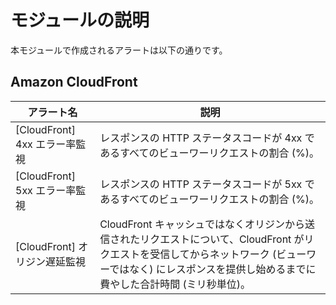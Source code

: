 # モジュールの説明

本モジュールで作成されるアラートは以下の通りです。

## Amazon CloudFront

| アラート名 | 説明 |
| ---- | ---- |
| [CloudFront] 4xx エラー率監視 | レスポンスの HTTP ステータスコードが 4xx であるすべてのビューワーリクエストの割合 (%)。 |
| [CloudFront] 5xx エラー率監視 | レスポンスの HTTP ステータスコードが 5xx であるすべてのビューワーリクエストの割合 (%)。 |
| [CloudFront] オリジン遅延監視 | CloudFront キャッシュではなくオリジンから送信されたリクエストについて、CloudFront がリクエストを受信してからネットワーク (ビューワーではなく) にレスポンスを提供し始めるまでに費やした合計時間 (ミリ秒単位)。 |
